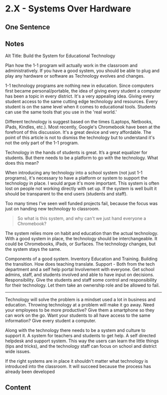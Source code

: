 # 2.X - Systems Over Hardware

## One Sentence

## Notes
Alt Title: Build the System for Educational Technology 

Plan how the 1-1 program will actually work in the classroom and administratively. If you have a good system, you should be able to plug and play any hardware or software as Technology evolves and changes. 

1-1 technology programs are nothing new in education. Since computers first became personal/portable, the idea of giving every student a computer has been a topic in every district. It's a very appealing idea. Giving every student access to the same cutting edge technology and resources. Every student is on the same level when it comes to educational tools. Students can use the same tools that you use in the 'real world.'

Different technology is suggest based on the times (Laptops, Netbooks, iPads, Kindles, etc.). Most recently, Google's Chromebook have been at the forefront of this discussion. It's a great device and very affordable. The point of this article is not to dismiss the technology but to understand it's not the only part of the 1-1 program.

Technology in the hands of students is great. It’s a great equalizer for students. But there needs to be a platform to go with the technology. What does this mean?

When introducing any technology into a school system (not just 1-1 programs), it's necessary to have a platform or system to support the technology in place. I would argue it's more important. This system is often lost on people not working directly with set up. If the system is well built it should be transparent to the end users (students and staff).

Too many times I’ve seen well funded projects fail, because the focus was just on handing new technology to classroom.

> So what is this system, and why can't we just hand everyone a Chromebook?

The system relies more on habit and education than the actual technology. With a good system in place, the technology should be interchangeable. It could be Chromebooks, iPads, or Surfaces. The technology changes, but the system stays the same.

Components of a good system.
Inventory
Education and Training. Building the transition. How does teaching translate.
Support - Both from the tech department and a self help portal
Involvement with everyone. Get school admins, staff, and students involved and able to have input on decisions.
Responsibility. Give the students and staff some control and responsibility for their technology. Let them take an ownership role and be allowed to fail.

---------
Technology will solve the problem is a mindset used a lot in business and education. Throwing technology at a problem will make it go away. Need your employees to be more productive? Give them a smartphone so they can work on the go. Want your students to all have access to the same information? Give every student a computer.

Along with the technology there needs to be a system and culture to support it. A system for teachers and students to get help. A self directed helpdesk and support system. This way the users can learn the little things (tips and tricks), and the technology staff can focus on school and district wide issues.

If the right systems are in place it shouldn't matter what technology is introduced into the classroom. It will succeed because the process has already been developed
## Content
